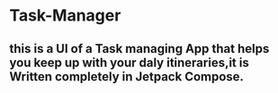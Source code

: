 # Task-Manager
## this is a UI of a Task managing App that helps you keep up with your daly itineraries,it is Written completely in Jetpack Compose.
